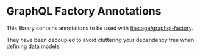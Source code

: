 # GraphQL Factory Annotations
This library contains annotations to be used with [filecage/graphql-factory](https://github.com/filecage/graphql-factory).

They have been decoupled to avoid cluttering your dependency tree when defining data models.